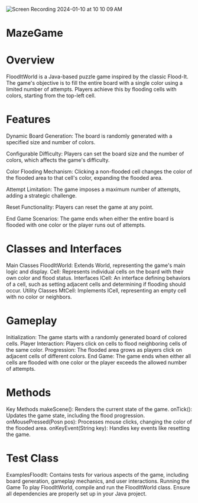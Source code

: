 
![Screen Recording 2024-01-10 at 10 10 09 AM](https://github.com/BenoitSchiermeier/MazeGame/assets/132936530/a8a3ccd7-5ea1-4605-98e5-aa5001995161)




# MazeGame

# Overview
FloodItWorld is a Java-based puzzle game inspired by the classic Flood-It. The game's objective is to fill the entire board with a single color using a limited number of attempts. Players achieve this by flooding cells with colors, starting from the top-left cell.

# Features
Dynamic Board Generation: The board is randomly generated with a specified size and number of colors.

Configurable Difficulty: Players can set the board size and the number of colors, which affects the game's difficulty.

Color Flooding Mechanism: Clicking a non-flooded cell changes the color of the flooded area to that cell's color, expanding the flooded area.

Attempt Limitation: The game imposes a maximum number of attempts, adding a strategic challenge.

Reset Functionality: Players can reset the game at any point.

End Game Scenarios: The game ends when either the entire board is flooded with one color or the player runs out of attempts.


# Classes and Interfaces
Main Classes
FloodItWorld: Extends World, representing the game's main logic and display.
Cell: Represents individual cells on the board with their own color and flood status.
Interfaces
ICell: An interface defining behaviors of a cell, such as setting adjacent cells and determining if flooding should occur.
Utility Classes
MtCell: Implements ICell, representing an empty cell with no color or neighbors.
# Gameplay
Initialization: The game starts with a randomly generated board of colored cells.
Player Interaction: Players click on cells to flood neighboring cells of the same color.
Progression: The flooded area grows as players click on adjacent cells of different colors.
End Game: The game ends when either all cells are flooded with one color or the player exceeds the allowed number of attempts.
# Methods
Key Methods
makeScene(): Renders the current state of the game.
onTick(): Updates the game state, including the flood progression.
onMousePressed(Posn pos): Processes mouse clicks, changing the color of the flooded area.
onKeyEvent(String key): Handles key events like resetting the game.
# Test Class
ExamplesFloodIt: Contains tests for various aspects of the game, including board generation, gameplay mechanics, and user interactions.
Running the Game
To play FloodItWorld, compile and run the FloodItWorld class. Ensure all dependencies are properly set up in your Java project.

